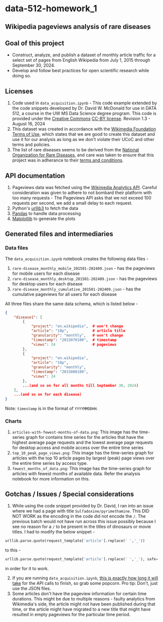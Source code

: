 # data-512-homework_1
## Wikipedia pageviews analysis of rare diseases

## Goal of this project
* Construct, analyze, and publish a dataset of monthly article traffic for a select set of pages from English Wikipedia from July 1, 2015 through September 30, 2024.
* Develop and follow best practices for open scientific research while doing so.

## Licenses
1. Code used in `data_acquisition.ipynb` - This code example extended by the code snippets developed by Dr. David W. McDonald for use in DATA 512, a course in the UW MS Data Science degree program. This code is provided under the [Creative Commons](https://creativecommons.org) [CC-BY license](https://creativecommons.org/licenses/by/4.0/). Revision 1.3 - August 16, 2024
2. This dataset was created in accordance with the [Wikimedia Foundation Terms of Use](https://foundation.wikimedia.org/wiki/Policy:Terms_of_Use), which states that we are good to create this dataset and use it for our analysis as long as we don't violate their UCoC and other terms and policies.
3. The list of rare diseases seems to be derived from the [National Organization for Rare Diseases](https://rarediseases.org/), and care was taken to ensure that this project was in adherance to their [terms and conditions](https://rarediseases.org/terms-conditions/).

## API documentation
1. Pageviews data was fetched using the [Wikimedia Analytics API](https://doc.wikimedia.org/generated-data-platform/aqs/analytics-api/reference/page-views.html). Careful consideration was given to adhere to not bombard their platform with too many requests - The Pageviews API asks that we not exceed 100 requests per second, we add a small delay to each request.
2. Python's [urllib3](https://urllib3.readthedocs.io/en/stable/) to fetch the data
3. [Pandas](https://pandas.pydata.org/docs/) to handle data processing
4. [Matplotlib](https://matplotlib.org/stable/index.html) to generate the plots

## Generated files and intermediaries
### Data files

The `data_acquisition.ipynb` notebook creates the following data files -
1. `rare-disease_monthly_mobile_201501-202409.json` - has the pageviews for mobile users for each disease
2. `rare-disease_monthly_desktop_201501-202409.json` - has the pageviews for desktop users for each disease
3. `rare-disease_monthly_cumulative_201501-202409.json` - has the cumulative pageviews for all users for each disease

All three files share the same data schema, which is listed below - 
```JSON
{
    "disease1": [
        {
            "project": "en.wikipedia",  # won't change
            "article": "18p",           # article title
            "granularity": "monthly",   # won't change
            "timestamp": "2015070100",  # timestamp
            "views": 24                 # pageviews
        },
        {
            "project": "en.wikipedia",
            "article": "18p",
            "granularity": "monthly",
            "timestamp": "2015080100",
            "views": 24
        },
        ...(and so on for all months till September 30, 2024)
    ],
    ...(and so on for each disease)
}

```

Note: `timestamp` is in the format of `YYYYMMDDHH`.

### Charts
1. `articles-with-fewest-months-of-data.png`: This image has the time-series graph for  contains time series for the articles that have the highest average page requests and the lowest average page requests for desktop access and mobile access over the entire time series
2. `top_10_peak_page_views.png`: This image has the time-series graph for articles with the top 10 article pages by largest (peak) page views over the entire time series by access type.
3. `fewest_months_of_data.png`: This image has the time-series graph for articles with fewest months of available data. Refer the analysis notebook for more information on this.


## Gotchas / Issues / Special considerations

1. While using the code snippet provided by Dr. David, I ran into an issue where we had a page with title `Sulfadoxine/pyrimethamine`. This DID NOT WORK as the encoding in the code did not encode the `/`. The previous batch would not have run across this issue possibly because I see no reason for a `/` to be present in the titles of dinosaurs or movie titles. I had to modify the below snippet - 

```python
urllib.parse.quote(request_template['article'].replace(' ','_'))
```

to this -

```python
urllib.parse.quote(request_template['article'].replace(' ','_'), safe='')
```

in order for it to work.

2. If you are running `data_acquisition.ipynb`, [this is exactly how long it will take](https://www.youtube.com/watch?v=OWAevdIrLE8) for the API calls to finish, so grab some popcorn. Pro tip: Don't, just use the JSON files.
3. Some articles don't have the pageview information for certain time durations. This might be due to multiple reasons - faulty analytics from Wikimedia's side, the article might not have been published during that time, or the article might have migrated to a new title that might have resulted in empty pageviews for the particular time period.
